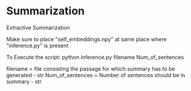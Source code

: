 # Summarization
Extractive Summarization

Make sure to place "self_embeddings.npy" at same place where "inference.py" is present

To Execute the script:
python inference.py filename Num_of_sentences

filename = file consisting the passage for which summary has to be generated - str
Num_of_sentences = Number of sentences should be in summary - str

